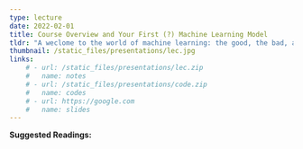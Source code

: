 ```yaml
---
type: lecture
date: 2022-02-01
title: Course Overview and Your First (?) Machine Learning Model
tldr: "A weclome to the world of machine learning: the good, the bad, and the ugly."
thumbnail: /static_files/presentations/lec.jpg
links: 
    # - url: /static_files/presentations/lec.zip
    #   name: notes
    # - url: /static_files/presentations/code.zip
    #   name: codes
    # - url: https://google.com
    #   name: slides
---
```

**Suggested Readings:**
<!-- - [Readings 1](http://example.com)
- [Readings 2](http://example.com) -->
